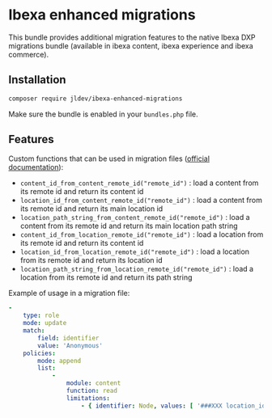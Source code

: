 # Ibexa enhanced migrations

This bundle provides additional migration features to the native Ibexa DXP migrations bundle (available in ibexa content, ibexa experience and ibexa commerce).

## Installation

```bash
composer require jldev/ibexa-enhanced-migrations
```

Make sure the bundle is enabled in your `bundles.php` file.

## Features

Custom functions that can be used in migration files ([official documentation](https://doc.ibexa.co/en/5.0/content_management/data_migration/importing_data/#custom-functions)):

* `content_id_from_content_remote_id("remote_id")` : load a content from its remote id and return its content id
* `location_id_from_content_remote_id("remote_id")` : load a content from its remote id and return its main location id
* `location_path_string_from_content_remote_id("remote_id")` : load a content from its remote id and return its main location path string
* `content_id_from_location_remote_id("remote_id")` : load a location from its remote id and return its content id
* `location_id_from_location_remote_id("remote_id")` : load a location from its remote id and return its location id
* `location_path_string_from_location_remote_id("remote_id")` : load a location from its remote id and return its path string

Example of usage in a migration file:

```yaml
-
    type: role
    mode: update
    match:
        field: identifier
        value: 'Anonymous'
    policies:
        mode: append
        list:
            -
                module: content
                function: read
                limitations:
                    - { identifier: Node, values: [ '###XXX location_id_from_content_remote_id("my_remote_id") XXX###' ] }
 
```
